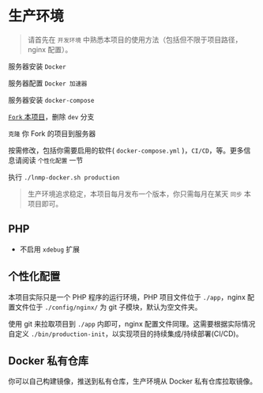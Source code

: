 # 生产环境

>请首先在 `开发环境` 中熟悉本项目的使用方法（包括但不限于项目路径，nginx 配置）。

服务器安装 `Docker`

服务器配置 `Docker 加速器`

服务器安装 `docker-compose`

[`Fork` 本项目](https://github.com/khs1994-docker/lnmp/fork)，删除 `dev` 分支

`克隆` 你 Fork 的项目到服务器

按需修改，包括你需要启用的软件( `docker-compose.yml` )，`CI/CD`，等。更多信息请阅读 `个性化配置` 一节

执行 `./lnmp-docker.sh production`

>生产环境追求稳定，本项目每月发布一个版本，你只需每月在某天 `同步` 本项目即可。

## PHP

* 不启用 `xdebug` 扩展

## 个性化配置

本项目实际只是一个 PHP 程序的运行环境，PHP 项目文件位于 `./app`，nginx 配置文件位于 `./config/nginx/` 为 git 子模块，默认为空文件夹。

使用 git 来拉取项目到 `./app` 内即可，nginx 配置文件同理。这需要根据实际情况自定义 `./bin/production-init`，以实现项目的持续集成/持续部署(CI/CD)。

## Docker 私有仓库

你可以自己构建镜像，推送到私有仓库，生产环境从 Docker 私有仓库拉取镜像。
